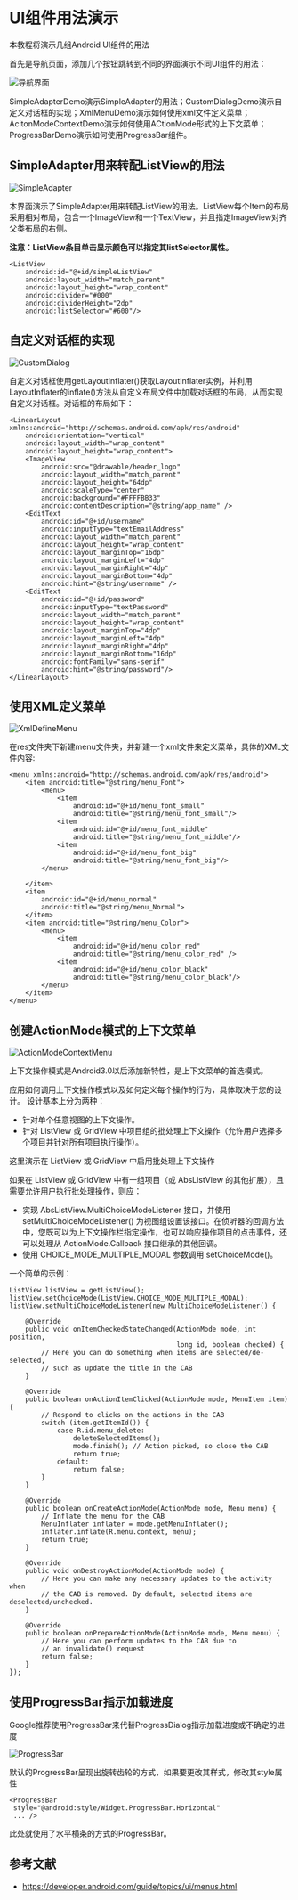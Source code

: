# UI组件用法演示
本教程将演示几组Android UI组件的用法  

首先是导航页面，添加几个按钮跳转到不同的界面演示不同UI组件的用法： 

![导航界面](https://github.com/llfjfz/AndroidTutorials/blob/master/UiComponentTutorials/screenshots/1.png)  

SimpleAdapterDemo演示SimpleAdapter的用法；CustomDialogDemo演示自定义对话框的实现；XmlMenuDemo演示如何使用xml文件定义菜单；AcitonModeContextDemo演示如何使用ACtionMode形式的上下文菜单；ProgressBarDemo演示如何使用ProgressBar组件。

## SimpleAdapter用来转配ListView的用法
![SimpleAdapter](https://github.com/llfjfz/AndroidTutorials/blob/master/UiComponentTutorials/screenshots/simpleadapter.png)

本界面演示了SimpleAdapter用来转配ListView的用法。ListView每个Item的布局采用相对布局，包含一个ImageView和一个TextView，并且指定ImageView对齐父类布局的右侧。

**注意：ListView条目单击显示颜色可以指定其listSelector属性。**  

    <ListView
        android:id="@+id/simpleListView"
        android:layout_width="match_parent"
        android:layout_height="wrap_content"
        android:divider="#000"
        android:dividerHeight="2dp"
        android:listSelector="#600"/>

## 自定义对话框的实现
![CustomDialog](https://github.com/llfjfz/AndroidTutorials/blob/master/UiComponentTutorials/screenshots/dialog.png)

自定义对话框使用getLayoutInflater()获取LayoutInflater实例，并利用LayoutInflater的inflate()方法从自定义布局文件中加载对话框的布局，从而实现自定义对话框。对话框的布局如下：

    <LinearLayout xmlns:android="http://schemas.android.com/apk/res/android"
    	android:orientation="vertical"
    	android:layout_width="wrap_content"
    	android:layout_height="wrap_content">
	    <ImageView
	        android:src="@drawable/header_logo"
	        android:layout_width="match_parent"
	        android:layout_height="64dp"
	        android:scaleType="center"
	        android:background="#FFFFBB33"
	        android:contentDescription="@string/app_name" />
	    <EditText
	        android:id="@+id/username"
	        android:inputType="textEmailAddress"
	        android:layout_width="match_parent"
	        android:layout_height="wrap_content"
	        android:layout_marginTop="16dp"
	        android:layout_marginLeft="4dp"
	        android:layout_marginRight="4dp"
	        android:layout_marginBottom="4dp"
	        android:hint="@string/username" />
	    <EditText
	        android:id="@+id/password"
	        android:inputType="textPassword"
	        android:layout_width="match_parent"
	        android:layout_height="wrap_content"
	        android:layout_marginTop="4dp"
	        android:layout_marginLeft="4dp"
	        android:layout_marginRight="4dp"
	        android:layout_marginBottom="16dp"
	        android:fontFamily="sans-serif"
	        android:hint="@string/password"/>
    </LinearLayout>
    
## 使用XML定义菜单
![XmlDefineMenu](https://github.com/llfjfz/AndroidTutorials/blob/master/UiComponentTutorials/screenshots/menu.png)   

在res文件夹下新建menu文件夹，并新建一个xml文件来定义菜单，具体的XML文件内容:

    <menu xmlns:android="http://schemas.android.com/apk/res/android">
	    <item android:title="@string/menu_Font">
	        <menu>
	            <item
	                android:id="@+id/menu_font_small"
	                android:title="@string/menu_font_small"/>
	            <item
	                android:id="@+id/menu_font_middle"
	                android:title="@string/menu_font_middle"/>
	            <item
	                android:id="@+id/menu_font_big"
	                android:title="@string/menu_font_big"/>
	        </menu>
	
	    </item>
	    <item
	        android:id="@+id/menu_normal"
	        android:title="@string/menu_Normal">
	    </item>
	    <item android:title="@string/menu_Color">
	        <menu>
	            <item
	                android:id="@+id/menu_color_red"
	                android:title="@string/menu_color_red" />
	            <item
	                android:id="@+id/menu_color_black"
	                android:title="@string/menu_color_black"/>
	        </menu>
	    </item>
    </menu>

## 创建ActionMode模式的上下文菜单
![ActionModeContextMenu](https://github.com/llfjfz/AndroidTutorials/blob/master/UiComponentTutorials/screenshots/actionmode.png) 

上下文操作模式是Android3.0以后添加新特性，是上下文菜单的首选模式。

应用如何调用上下文操作模式以及如何定义每个操作的行为，具体取决于您的设计。 设计基本上分为两种：


- 针对单个任意视图的上下文操作。
- 针对 ListView 或 GridView 中项目组的批处理上下文操作（允许用户选择多个项目并针对所有项目执行操作）。

这里演示在 ListView 或 GridView 中启用批处理上下文操作

如果在 ListView 或 GridView 中有一组项目（或 AbsListView 的其他扩展），且需要允许用户执行批处理操作，则应：

- 实现 AbsListView.MultiChoiceModeListener 接口，并使用 setMultiChoiceModeListener() 为视图组设置该接口。在侦听器的回调方法中，您既可以为上下文操作栏指定操作，也可以响应操作项目的点击事件，还可以处理从 ActionMode.Callback 接口继承的其他回调。
- 使用 CHOICE_MODE_MULTIPLE_MODAL 参数调用 setChoiceMode()。

一个简单的示例：

    ListView listView = getListView();
    listView.setChoiceMode(ListView.CHOICE_MODE_MULTIPLE_MODAL);
    listView.setMultiChoiceModeListener(new MultiChoiceModeListener() {
    
	    @Override
	    public void onItemCheckedStateChanged(ActionMode mode, int position,
	                                          long id, boolean checked) {
	        // Here you can do something when items are selected/de-selected,
	        // such as update the title in the CAB
	    }
	
	    @Override
	    public boolean onActionItemClicked(ActionMode mode, MenuItem item) {
	        // Respond to clicks on the actions in the CAB
	        switch (item.getItemId()) {
	            case R.id.menu_delete:
	                deleteSelectedItems();
	                mode.finish(); // Action picked, so close the CAB
	                return true;
	            default:
	                return false;
	        }
	    }
	
	    @Override
	    public boolean onCreateActionMode(ActionMode mode, Menu menu) {
	        // Inflate the menu for the CAB
	        MenuInflater inflater = mode.getMenuInflater();
	        inflater.inflate(R.menu.context, menu);
	        return true;
	    }
	
	    @Override
	    public void onDestroyActionMode(ActionMode mode) {
	        // Here you can make any necessary updates to the activity when
	        // the CAB is removed. By default, selected items are deselected/unchecked.
	    }
	
	    @Override
	    public boolean onPrepareActionMode(ActionMode mode, Menu menu) {
	        // Here you can perform updates to the CAB due to
	        // an invalidate() request
	        return false;
	    }
    });

## 使用ProgressBar指示加载进度
Google推荐使用ProgressBar来代替ProgressDialog指示加载进度或不确定的进度

![ProgressBar](https://github.com/llfjfz/AndroidTutorials/blob/master/UiComponentTutorials/screenshots/progressbar.png) 

默认的ProgressBar呈现出旋转齿轮的方式，如果要更改其样式，修改其style属性

    <ProgressBar
     style="@android:style/Widget.ProgressBar.Horizontal"
     ... />

此处就使用了水平横条的方式的ProgressBar。

## 参考文献
- https://developer.android.com/guide/topics/ui/menus.html